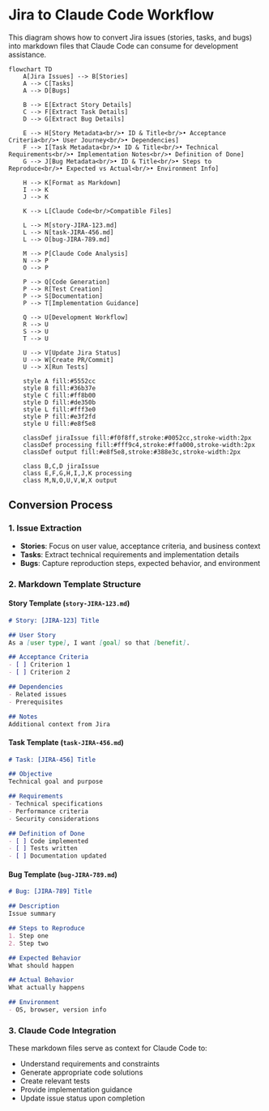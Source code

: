 # Jira to Claude Code Workflow

This diagram shows how to convert Jira issues (stories, tasks, and bugs) into markdown files that Claude Code can consume for development assistance.

```mermaid
flowchart TD
    A[Jira Issues] --> B[Stories]
    A --> C[Tasks]
    A --> D[Bugs]
    
    B --> E[Extract Story Details]
    C --> F[Extract Task Details]
    D --> G[Extract Bug Details]
    
    E --> H[Story Metadata<br/>• ID & Title<br/>• Acceptance Criteria<br/>• User Journey<br/>• Dependencies]
    F --> I[Task Metadata<br/>• ID & Title<br/>• Technical Requirements<br/>• Implementation Notes<br/>• Definition of Done]
    G --> J[Bug Metadata<br/>• ID & Title<br/>• Steps to Reproduce<br/>• Expected vs Actual<br/>• Environment Info]
    
    H --> K[Format as Markdown]
    I --> K
    J --> K
    
    K --> L[Claude Code<br/>Compatible Files]
    
    L --> M[story-JIRA-123.md]
    L --> N[task-JIRA-456.md]
    L --> O[bug-JIRA-789.md]
    
    M --> P[Claude Code Analysis]
    N --> P
    O --> P
    
    P --> Q[Code Generation]
    P --> R[Test Creation]
    P --> S[Documentation]
    P --> T[Implementation Guidance]
    
    Q --> U[Development Workflow]
    R --> U
    S --> U
    T --> U
    
    U --> V[Update Jira Status]
    U --> W[Create PR/Commit]
    U --> X[Run Tests]
    
    style A fill:#5552cc
    style B fill:#36b37e
    style C fill:#ff8b00
    style D fill:#de350b
    style L fill:#fff3e0
    style P fill:#e3f2fd
    style U fill:#e8f5e8
    
    classDef jiraIssue fill:#f0f8ff,stroke:#0052cc,stroke-width:2px
    classDef processing fill:#fff9c4,stroke:#ffa000,stroke-width:2px
    classDef output fill:#e8f5e8,stroke:#388e3c,stroke-width:2px
    
    class B,C,D jiraIssue
    class E,F,G,H,I,J,K processing
    class M,N,O,U,V,W,X output
```

## Conversion Process

### 1. Issue Extraction
- **Stories**: Focus on user value, acceptance criteria, and business context
- **Tasks**: Extract technical requirements and implementation details  
- **Bugs**: Capture reproduction steps, expected behavior, and environment

### 2. Markdown Template Structure

#### Story Template (`story-JIRA-123.md`)
```markdown
# Story: [JIRA-123] Title

## User Story
As a [user type], I want [goal] so that [benefit].

## Acceptance Criteria
- [ ] Criterion 1
- [ ] Criterion 2

## Dependencies
- Related issues
- Prerequisites

## Notes
Additional context from Jira
```

#### Task Template (`task-JIRA-456.md`)
```markdown
# Task: [JIRA-456] Title

## Objective
Technical goal and purpose

## Requirements
- Technical specifications
- Performance criteria
- Security considerations

## Definition of Done
- [ ] Code implemented
- [ ] Tests written
- [ ] Documentation updated
```

#### Bug Template (`bug-JIRA-789.md`)
```markdown
# Bug: [JIRA-789] Title

## Description
Issue summary

## Steps to Reproduce
1. Step one
2. Step two

## Expected Behavior
What should happen

## Actual Behavior
What actually happens

## Environment
- OS, browser, version info
```

### 3. Claude Code Integration
These markdown files serve as context for Claude Code to:
- Understand requirements and constraints
- Generate appropriate code solutions
- Create relevant tests
- Provide implementation guidance
- Update issue status upon completion

